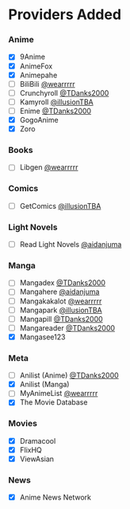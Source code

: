 # Providers Added

### Anime

- [x] 9Anime
- [x] AnimeFox
- [x] Animepahe
- [ ] BiliBili [@wearrrrr](https://github.com/wearrrrr)
- [ ] Crunchyroll [@TDanks2000](https://github.com/TDanks2000)
- [ ] Kamyroll [@illusionTBA](https://github.com/illusionTBA)
- [ ] Enime [@TDanks2000](https://github.com/TDanks2000)
- [x] GogoAnime
- [x] Zoro

### Books

- [ ] Libgen [@wearrrrr](https://github.com/wearrrrr)

### Comics

- [ ] GetComics [@illusionTBA](https://github.com/illusionTBA)

### Light Novels

- [ ] Read Light Novels [@aidanjuma](https://github.com/aidanjuma)

### Manga

- [ ] Mangadex [@TDanks2000](https://github.com/TDanks2000)
- [ ] Mangahere [@aidanjuma](https://github.com/aidanjuma)
- [ ] Mangakakalot [@wearrrrr](https://github.com/wearrrrr)
- [ ] Mangapark [@illusionTBA](https://github.com/illusionTBA)
- [ ] Mangapill [@TDanks2000](https://github.com/TDanks2000)
- [ ] Mangareader [@TDanks2000](https://github.com/TDanks2000)
- [x] Mangasee123

### Meta

- [ ] Anilist (Anime) [@TDanks2000](https://github.com/TDanks2000)
- [x] Anilist (Manga)
- [ ] MyAnimeList [@wearrrrr](https://github.com/wearrrrr)
- [x] The Movie Database

### Movies

- [x] Dramacool
- [x] FlixHQ
- [x] ViewAsian

### News

- [x] Anime News Network
